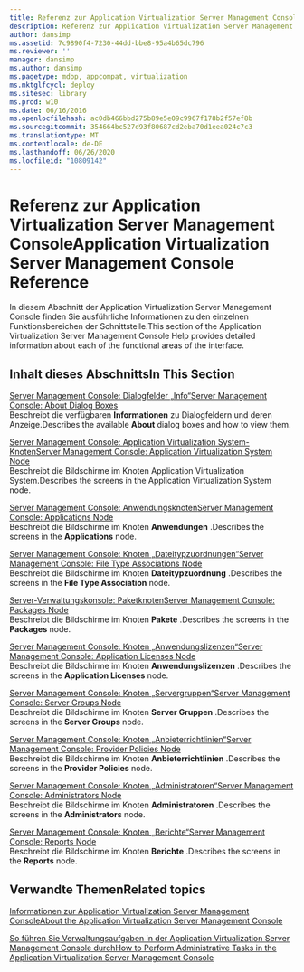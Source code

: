 ```yaml
---
title: Referenz zur Application Virtualization Server Management Console
description: Referenz zur Application Virtualization Server Management Console
author: dansimp
ms.assetid: 7c9890f4-7230-44dd-bbe8-95a4b65dc796
ms.reviewer: ''
manager: dansimp
ms.author: dansimp
ms.pagetype: mdop, appcompat, virtualization
ms.mktglfcycl: deploy
ms.sitesec: library
ms.prod: w10
ms.date: 06/16/2016
ms.openlocfilehash: ac0db466bbd275b89e5e09c9967f178b2f57ef8b
ms.sourcegitcommit: 354664bc527d93f80687cd2eba70d1eea024c7c3
ms.translationtype: MT
ms.contentlocale: de-DE
ms.lasthandoff: 06/26/2020
ms.locfileid: "10809142"
---
```

# <span data-ttu-id="48512-103">Referenz zur Application Virtualization Server Management Console</span><span class="sxs-lookup"><span data-stu-id="48512-103">Application Virtualization Server Management Console Reference</span></span>


<span data-ttu-id="48512-104">In diesem Abschnitt der Application Virtualization Server Management Console finden Sie ausführliche Informationen zu den einzelnen Funktionsbereichen der Schnittstelle.</span><span class="sxs-lookup"><span data-stu-id="48512-104">This section of the Application Virtualization Server Management Console Help provides detailed information about each of the functional areas of the interface.</span></span>

## <span data-ttu-id="48512-105">Inhalt dieses Abschnitts</span><span class="sxs-lookup"><span data-stu-id="48512-105">In This Section</span></span>


<a href="" id="server-management-console--about-dialog-boxes"></a>[<span data-ttu-id="48512-106">Server Management Console: Dialogfelder „Info“</span><span class="sxs-lookup"><span data-stu-id="48512-106">Server Management Console: About Dialog Boxes</span></span>](server-management-console-about-dialog-boxes.md)  
<span data-ttu-id="48512-107">Beschreibt die verfügbaren **Informationen** zu Dialogfeldern und deren Anzeige.</span><span class="sxs-lookup"><span data-stu-id="48512-107">Describes the available **About** dialog boxes and how to view them.</span></span>

<a href="" id="server-management-console--application-virtualization-system-node"></a>[<span data-ttu-id="48512-108">Server Management Console: Application Virtualization System-Knoten</span><span class="sxs-lookup"><span data-stu-id="48512-108">Server Management Console: Application Virtualization System Node</span></span>](server-management-console-application-virtualization-system-node.md)  
<span data-ttu-id="48512-109">Beschreibt die Bildschirme im Knoten Application Virtualization System.</span><span class="sxs-lookup"><span data-stu-id="48512-109">Describes the screens in the Application Virtualization System node.</span></span>

<a href="" id="server-management-console--applications-node"></a>[<span data-ttu-id="48512-110">Server Management Console: Anwendungsknoten</span><span class="sxs-lookup"><span data-stu-id="48512-110">Server Management Console: Applications Node</span></span>](server-management-console-applications-node.md)  
<span data-ttu-id="48512-111">Beschreibt die Bildschirme im Knoten **Anwendungen** .</span><span class="sxs-lookup"><span data-stu-id="48512-111">Describes the screens in the **Applications** node.</span></span>

<a href="" id="server-management-console--file-type-associations-node"></a>[<span data-ttu-id="48512-112">Server Management Console: Knoten „Dateitypzuordnungen“</span><span class="sxs-lookup"><span data-stu-id="48512-112">Server Management Console: File Type Associations Node</span></span>](server-management-console-file-type-associations-node.md)  
<span data-ttu-id="48512-113">Beschreibt die Bildschirme im Knoten **Dateitypzuordnung** .</span><span class="sxs-lookup"><span data-stu-id="48512-113">Describes the screens in the **File Type Association** node.</span></span>

<a href="" id="server-management-console--packages-node"></a>[<span data-ttu-id="48512-114">Server-Verwaltungskonsole: Paketknoten</span><span class="sxs-lookup"><span data-stu-id="48512-114">Server Management Console: Packages Node</span></span>](server-management-console-packages-node.md)  
<span data-ttu-id="48512-115">Beschreibt die Bildschirme im Knoten **Pakete** .</span><span class="sxs-lookup"><span data-stu-id="48512-115">Describes the screens in the **Packages** node.</span></span>

<a href="" id="server-management-console--application-licenses-node"></a>[<span data-ttu-id="48512-116">Server Management Console: Knoten „Anwendungslizenzen“</span><span class="sxs-lookup"><span data-stu-id="48512-116">Server Management Console: Application Licenses Node</span></span>](server-management-console-application-licenses-node.md)  
<span data-ttu-id="48512-117">Beschreibt die Bildschirme im Knoten **Anwendungslizenzen** .</span><span class="sxs-lookup"><span data-stu-id="48512-117">Describes the screens in the **Application Licenses** node.</span></span>

<a href="" id="server-management-console--server-groups-node"></a>[<span data-ttu-id="48512-118">Server Management Console: Knoten „Servergruppen“</span><span class="sxs-lookup"><span data-stu-id="48512-118">Server Management Console: Server Groups Node</span></span>](server-management-console-server-groups-node.md)  
<span data-ttu-id="48512-119">Beschreibt die Bildschirme im Knoten **Server Gruppen** .</span><span class="sxs-lookup"><span data-stu-id="48512-119">Describes the screens in the **Server Groups** node.</span></span>

<a href="" id="server-management-console--provider-policies-node"></a>[<span data-ttu-id="48512-120">Server Management Console: Knoten „Anbieterrichtlinien“</span><span class="sxs-lookup"><span data-stu-id="48512-120">Server Management Console: Provider Policies Node</span></span>](server-management-console-provider-policies-node.md)  
<span data-ttu-id="48512-121">Beschreibt die Bildschirme im Knoten **Anbieterrichtlinien** .</span><span class="sxs-lookup"><span data-stu-id="48512-121">Describes the screens in the **Provider Policies** node.</span></span>

<a href="" id="server-management-console--administrators-node"></a>[<span data-ttu-id="48512-122">Server Management Console: Knoten „Administratoren“</span><span class="sxs-lookup"><span data-stu-id="48512-122">Server Management Console: Administrators Node</span></span>](server-management-console-administrators-node.md)  
<span data-ttu-id="48512-123">Beschreibt die Bildschirme im Knoten **Administratoren** .</span><span class="sxs-lookup"><span data-stu-id="48512-123">Describes the screens in the **Administrators** node.</span></span>

<a href="" id="server-management-console--reports-node"></a>[<span data-ttu-id="48512-124">Server Management Console: Knoten „Berichte“</span><span class="sxs-lookup"><span data-stu-id="48512-124">Server Management Console: Reports Node</span></span>](server-management-console-reports-node.md)  
<span data-ttu-id="48512-125">Beschreibt die Bildschirme im Knoten **Berichte** .</span><span class="sxs-lookup"><span data-stu-id="48512-125">Describes the screens in the **Reports** node.</span></span>

## <span data-ttu-id="48512-126">Verwandte Themen</span><span class="sxs-lookup"><span data-stu-id="48512-126">Related topics</span></span>


[<span data-ttu-id="48512-127">Informationen zur Application Virtualization Server Management Console</span><span class="sxs-lookup"><span data-stu-id="48512-127">About the Application Virtualization Server Management Console</span></span>](about-the-application-virtualization-server-management-console.md)

[<span data-ttu-id="48512-128">So führen Sie Verwaltungsaufgaben in der Application Virtualization Server Management Console durch</span><span class="sxs-lookup"><span data-stu-id="48512-128">How to Perform Administrative Tasks in the Application Virtualization Server Management Console</span></span>](how-to-perform-administrative-tasks-in-the-application-virtualization-server-management-console.md)

 

 





